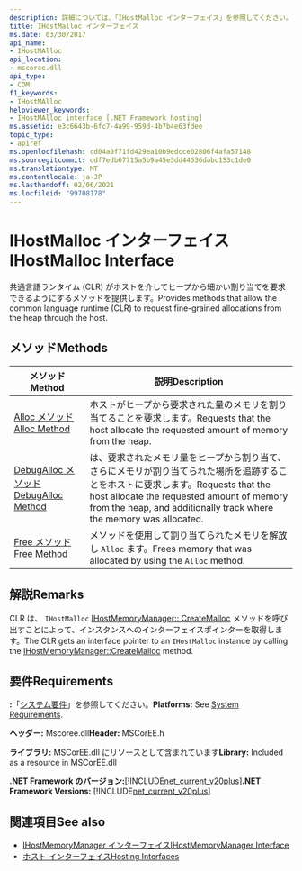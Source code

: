 ```yaml
---
description: 詳細については、「IHostMalloc インターフェイス」を参照してください。
title: IHostMalloc インターフェイス
ms.date: 03/30/2017
api_name:
- IHostMAlloc
api_location:
- mscoree.dll
api_type:
- COM
f1_keywords:
- IHostMAlloc
helpviewer_keywords:
- IHostMAlloc interface [.NET Framework hosting]
ms.assetid: e3c6643b-6fc7-4a99-959d-4b7b4e63fdee
topic_type:
- apiref
ms.openlocfilehash: cd04a0f71fd429ea10b9edcce02806f4afa57148
ms.sourcegitcommit: ddf7edb67715a5b9a45e3dd44536dabc153c1de0
ms.translationtype: MT
ms.contentlocale: ja-JP
ms.lasthandoff: 02/06/2021
ms.locfileid: "99708178"
---
```

# <a name="ihostmalloc-interface"></a><span data-ttu-id="233c3-103">IHostMalloc インターフェイス</span><span class="sxs-lookup"><span data-stu-id="233c3-103">IHostMalloc Interface</span></span>

<span data-ttu-id="233c3-104">共通言語ランタイム (CLR) がホストを介してヒープから細かい割り当てを要求できるようにするメソッドを提供します。</span><span class="sxs-lookup"><span data-stu-id="233c3-104">Provides methods that allow the common language runtime (CLR) to request fine-grained allocations from the heap through the host.</span></span>  
  
## <a name="methods"></a><span data-ttu-id="233c3-105">メソッド</span><span class="sxs-lookup"><span data-stu-id="233c3-105">Methods</span></span>  
  
|<span data-ttu-id="233c3-106">メソッド</span><span class="sxs-lookup"><span data-stu-id="233c3-106">Method</span></span>|<span data-ttu-id="233c3-107">説明</span><span class="sxs-lookup"><span data-stu-id="233c3-107">Description</span></span>|  
|------------|-----------------|  
|[<span data-ttu-id="233c3-108">Alloc メソッド</span><span class="sxs-lookup"><span data-stu-id="233c3-108">Alloc Method</span></span>](ihostmalloc-alloc-method.md)|<span data-ttu-id="233c3-109">ホストがヒープから要求された量のメモリを割り当てることを要求します。</span><span class="sxs-lookup"><span data-stu-id="233c3-109">Requests that the host allocate the requested amount of memory from the heap.</span></span>|  
|[<span data-ttu-id="233c3-110">DebugAlloc メソッド</span><span class="sxs-lookup"><span data-stu-id="233c3-110">DebugAlloc Method</span></span>](ihostmalloc-debugalloc-method.md)|<span data-ttu-id="233c3-111">は、要求されたメモリ量をヒープから割り当て、さらにメモリが割り当てられた場所を追跡することをホストに要求します。</span><span class="sxs-lookup"><span data-stu-id="233c3-111">Requests that the host allocate the requested amount of memory from the heap, and additionally track where the memory was allocated.</span></span>|  
|[<span data-ttu-id="233c3-112">Free メソッド</span><span class="sxs-lookup"><span data-stu-id="233c3-112">Free Method</span></span>](ihostmalloc-free-method.md)|<span data-ttu-id="233c3-113">メソッドを使用して割り当てられたメモリを解放し `Alloc` ます。</span><span class="sxs-lookup"><span data-stu-id="233c3-113">Frees memory that was allocated by using the `Alloc` method.</span></span>|  
  
## <a name="remarks"></a><span data-ttu-id="233c3-114">解説</span><span class="sxs-lookup"><span data-stu-id="233c3-114">Remarks</span></span>  

 <span data-ttu-id="233c3-115">CLR は、 `IHostMalloc` [IHostMemoryManager:: CreateMalloc](ihostmemorymanager-createmalloc-method.md) メソッドを呼び出すことによって、インスタンスへのインターフェイスポインターを取得します。</span><span class="sxs-lookup"><span data-stu-id="233c3-115">The CLR gets an interface pointer to an `IHostMalloc` instance by calling the [IHostMemoryManager::CreateMalloc](ihostmemorymanager-createmalloc-method.md) method.</span></span>  
  
## <a name="requirements"></a><span data-ttu-id="233c3-116">要件</span><span class="sxs-lookup"><span data-stu-id="233c3-116">Requirements</span></span>  

 <span data-ttu-id="233c3-117">**:**「[システム要件](../../get-started/system-requirements.md)」を参照してください。</span><span class="sxs-lookup"><span data-stu-id="233c3-117">**Platforms:** See [System Requirements](../../get-started/system-requirements.md).</span></span>  
  
 <span data-ttu-id="233c3-118">**ヘッダー:** Mscoree.dll</span><span class="sxs-lookup"><span data-stu-id="233c3-118">**Header:** MSCorEE.h</span></span>  
  
 <span data-ttu-id="233c3-119">**ライブラリ:** MSCorEE.dll にリソースとして含まれています</span><span class="sxs-lookup"><span data-stu-id="233c3-119">**Library:** Included as a resource in MSCorEE.dll</span></span>  
  
 <span data-ttu-id="233c3-120">**.NET Framework のバージョン:**[!INCLUDE[net_current_v20plus](../../../../includes/net-current-v20plus-md.md)]</span><span class="sxs-lookup"><span data-stu-id="233c3-120">**.NET Framework Versions:** [!INCLUDE[net_current_v20plus](../../../../includes/net-current-v20plus-md.md)]</span></span>  
  
## <a name="see-also"></a><span data-ttu-id="233c3-121">関連項目</span><span class="sxs-lookup"><span data-stu-id="233c3-121">See also</span></span>

- [<span data-ttu-id="233c3-122">IHostMemoryManager インターフェイス</span><span class="sxs-lookup"><span data-stu-id="233c3-122">IHostMemoryManager Interface</span></span>](ihostmemorymanager-interface.md)
- [<span data-ttu-id="233c3-123">ホスト インターフェイス</span><span class="sxs-lookup"><span data-stu-id="233c3-123">Hosting Interfaces</span></span>](hosting-interfaces.md)
